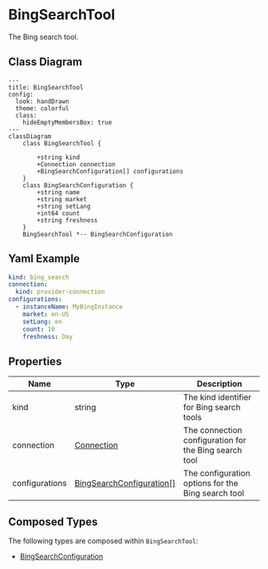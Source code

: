 # BingSearchTool

The Bing search tool.

## Class Diagram

```mermaid
---
title: BingSearchTool
config:
  look: handDrawn
  theme: colorful
  class:
    hideEmptyMembersBox: true
---
classDiagram
    class BingSearchTool {
      
        +string kind
        +Connection connection
        +BingSearchConfiguration[] configurations
    }
    class BingSearchConfiguration {
        +string name
        +string market
        +string setLang
        +int64 count
        +string freshness
    }
    BingSearchTool *-- BingSearchConfiguration
```

## Yaml Example

```yaml
kind: bing_search
connection:
  kind: provider-connection
configurations:
  - instanceName: MyBingInstance
    market: en-US
    setLang: en
    count: 10
    freshness: Day

```

## Properties

| Name | Type | Description |
| ---- | ---- | ----------- |
| kind | string | The kind identifier for Bing search tools  |
| connection | [Connection](Connection.md) | The connection configuration for the Bing search tool  |
| configurations | [BingSearchConfiguration[]](BingSearchConfiguration.md) | The configuration options for the Bing search tool  |

## Composed Types

The following types are composed within `BingSearchTool`:

- [BingSearchConfiguration](BingSearchConfiguration.md)
